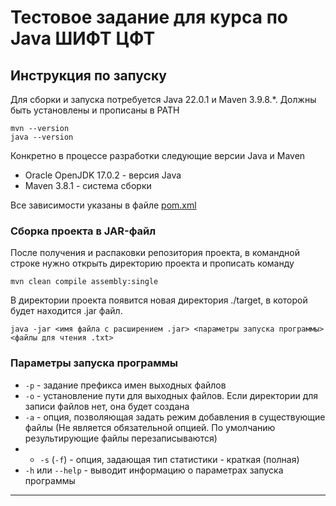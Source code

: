 # Тестовое задание для курса по Java ШИФТ ЦФТ

## Инструкция по запуску
Для сборки и запуска потребуется Java 22.0.1 и Maven 3.9.8.\*. Должны быть установлены и прописаны в PATH
```
mvn --version
java --version
```
Конкретно в процессе разработки следующие версии Java и Maven
* Oracle OpenJDK 17.0.2 - версия Java
* Maven 3.8.1 - система сборки

Все зависимости указаны в файле [pom.xml](https://github.com/SonaArta/FileFilteringUtility/blob/master/pom.xml)


### Сборка проекта в JAR-файл
После получения и распаковки репозитория проекта, в командной строке нужно открыть директорию проекта и прописать команду
```
mvn clean compile assembly:single
```
В директории проекта появится новая директория ./target, в которой будет находится .jar файл.
```
java -jar <имя файла с расширением .jar> <параметры запуска программы> <файлы для чтения .txt>
```
 
### Параметры запуска программы
+ ```-p``` - задание префикса имен выходных файлов
+ ```-o``` - установление пути для выходных файлов. Если директории для записи файлов нет, она будет создана
+ ```-a``` - опция, позволяющая задать режим добавления в существующие файлы (Не является обязательной опцией. По умолчанию результирующие файлы перезаписываются)
+ + ```-s``` (```-f```) - опция, задающая тип статистики - краткая (полная)
+ ```-h``` или ```--help``` - выводит информацию о параметрах запуска программы
---

